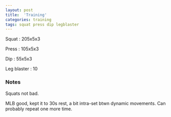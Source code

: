 ```yaml
---
layout: post
title:  'Training'
categories: training
tags: squat press dip legblaster
---
```


Squat       :   205x5x3

Press       :   105x5x3

Dip         :   55x5x3

Leg blaster :   10

### Notes

Squats not bad.

MLB good, kept it to 30s rest, a bit intra-set btwn dynamic movements. Can probably
repeat one more time.
